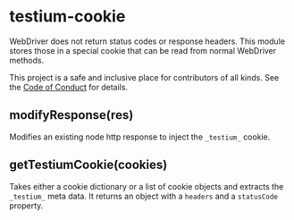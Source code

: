 # testium-cookie

WebDriver does not return status codes or response headers.
This module stores those in a special cookie that can be read
from normal WebDriver methods.

This project is a safe and inclusive place
for contributors of all kinds.
See the [Code of Conduct](CODE_OF_CONDUCT.md)
for details.

## modifyResponse(res)

Modifies an existing node http response to inject the `_testium_` cookie.

## getTestiumCookie(cookies)

Takes either a cookie dictionary or a list of cookie objects and extracts the `_testium_` meta data. It returns an object with a `headers` and a `statusCode` property.
